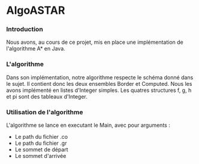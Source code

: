 # AlgoASTAR #


### Introduction ###
Nous avons, au cours de ce projet, mis en place une implémentation de l'algorithme A* en Java.



### L'algorithme ###
Dans son implémentation, notre algorithme respecte le schéma donné dans le sujet.
Il contient donc les deux ensembles Border et Computed. Nous les avons implémenté en listes d'Integer simples.
Les quatres structures f, g, h et pi sont des tableaux d'Integer.


### Utilisation de l'algorithme ###
L'algorithme se lance en executant le Main, avec pour arguments :
- Le path du fichier .co
- Le path du fichier .gr
- Le sommet de départ
- Le sommet d'arrivée



	
